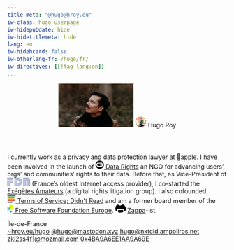 ```yaml
---
title-meta: "@hugo@hroy.eu"
iw-class: hugo userpage
iw-hidepubdate: hide
iw-hidetitlemeta: hide
lang: en
iw-hidehcard: false
iw-otherlang-fr: /hugo/fr/
iw-directives: [[!tag lang:en]] 
...
```



<div class="user h-card vcard">
<header>
<picture>
  <source srcset="/hugo/u-photo.webp" type="image/webp" alt="Profile photo" height="100" />
  <img src="/hugo/u-photo.jpg" class="u-photo" alt="Profile photo" height="100" />
</picture>
<img class="u-logo" alt="" aria-hidden="true" src="/favatar.png" height="25">
<span class="p-name"><span class="p-given-name">Hugo</span> <span class="p-family-name">Roy</span></span>
</header>

<p class="p-bio p-note">I currently work as a <span class="p-job-title">privacy and data protection lawyer</span> at <span class="p-org" title="Apple Inc."><span class="appleinclogo"></span>apple</span>. <span class="p-role">I have been involved in the launch of <a style="display:inline-block" href="//datarights.ngo"><img class="img-inline-text-height" aria-hidden="true" alt="" src="/assets/datarights-logo.png" height="19"> <span class="p-org">Data Rights</span></a> an NGO for advancing users’, orgs’ and communities’ rights to their data.</span> Before that, <span class="p-role">as Vice-President of <a href="//fdn.fr"
style="display:inline-block"><span
class="p-org" title="French Data Network"><img class="img-inline-text-height" aria-hidden="true" alt="FDN"
src="/assets/fdn-logo.png" height="19"></span></a> (France’s
oldest Internet access provider), I co-started the <a
href="//exegetes.eu.org/en/">Exégètes Amateurs</a> (a digital rights
litigation group).</span> <span class="p-role">I also cofounded <a href="//tosdr.org"
style="display:inline-block"><img class="img-inline-text-height" aria-hidden="true" alt=""
src="/assets/tosdr-icon.png"> <span class="p-org"
title="ToSDR">Terms of Service; Didn't Read</span></a></span> and <span class="p-role">am a former board member of the <a href="//www.fsfe.org"
style="display:inline-block"><img class="img-inline-text-height" aria-hidden="true" alt=""
src="/assets/fsfe-icon.png" height="19"> <span
class="p-org">Free Software Foundation Europe</span></a>.</span>
<span style="display:inline-block" class="p-category"><a href="/tags/FrankZappa/" style="display:inline-block"><img class="img-inline-text-height" aria-hidden="true" alt=""
src="/assets/zappa-logo.png" height="19">Zappa</a>-ist</span>.</p>

<section class="details">
<div class="item where"><span class="p-region">Île-de-France</span></div>
<a href="/hugo" class="item u-url ikiwiki">~<span class="u-uid">hroy.eu/hugo</span></a>
<a href="https://mastodon.xyz/@hugo" class="item u-url mastodon" rel="me"><span class="p-nickname">@hugo@mastodon.xyz</span></a>
<a href="//nxtcld.ampoliros.net/u/hugo" rel="me" title="Nextcloud federated cloud ID: hugo@nxtcld.ampoliros.net" class="item u-url nextcloud"><span class="p-nickname">hugo@nxtcld.ampoliros.net</span></a>
<a href="mailto:zkl2ss4f1@mozmail.com" rel="me" class="item writemail">zkl2ss4f1@mozmail.com</a>
<a href="https://keys.openpgp.org/search?q=0x4BA9A6EE1AA9A69E" class="item u-key pgp" rel="pgpkey authn">0x4BA9A6EE1AA9A69E</a>
</section>
</div>
